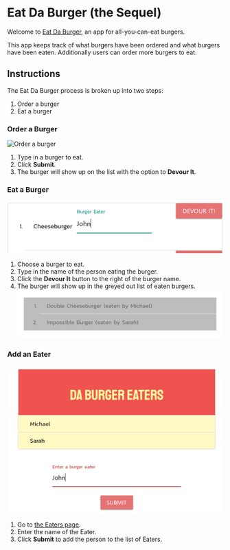 # Eat Da Burger (the Sequel)

Welcome to [Eat Da Burger](https://da-burger-eaters.herokuapp.com/), an app for all-you-can-eat burgers.

This app keeps track of what burgers have been ordered and what burgers have been eaten. Additionally users can order more burgers to eat.

## Instructions

The Eat Da Burger process is broken up into two steps:

1. Order a burger
2. Eat a burger

### Order a Burger

![Order a burger](public/assets/img/burger-order.PNG)

1. Type in a burger to eat.
2. Click **Submit**.
3. The burger will show up on the list with the option to **Devour It**.

### Eat a Burger

![Eat a burger](public/assets/img/burger-devour.PNG)

1. Choose a burger to eat.
2. Type in the name of the person eating the burger.
3. Click the **Devour It** button to the right of the burger name.
4. The burger will show up in the greyed out list of eaten burgers. ![Finished burgers](public/assets/img/burger-finished.PNG)

### Add an Eater

![Add an eater](public/assets/img/burger-eater.PNG)

1. Go to [the Eaters page](https://da-burger-eaters.herokuapp.com/eaters).
2. Enter the name of the Eater.
3. Click **Submit** to add the person to the list of Eaters.